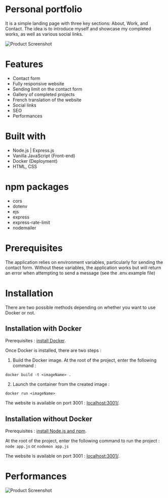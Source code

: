 # Personal portfolio
It is a simple landing page with three key sections: About, Work, and Contact. The idea is to introduce myself and showcase my completed works, as well as various social links.

![Product Screenshot](/images/screeshot.png)

# Features
- Contact form
- Fully responsive website
- Sending limit on the contact form
- Gallery of completed projects
- French translation of the website
- Social links
- SEO
- Performances

# Built with
- Node.js | Express.js 
- Vanilla JavaScript (Front-end)
- Docker (Deployment)
- HTML, CSS

# npm packages
- cors
- dotenv
- ejs
- express
- express-rate-limit
- nodemailer

# Prerequisites
The application relies on environment variables, particularly for sending the contact form. Without these variables, the application works but will return an error when attempting to send a message (see the .env.example file)

# Installation
There are two possible methods depending on whether you want to use Docker or not.

## Installation with Docker
Prerequisites : [install Docker](https://docs.docker.com/desktop/).

Once Docker is installed, there are two steps :

1. Build the Docker image. At the root of the project, enter the following command :
```
docker build -t <imageName> .
```

2. Launch the container from the created image : 
```
docker run <imageName>
```

The website is available on port 3001 : [localhost:3001/](localhost:3001/).

## Installation without Docker
Prerequisites : [install Node.js and npm](https://nodejs.org/en/download/package-manager).

At the root of the project, enter the following command to run the project : 
`node app.js` or `nodemon app.js`

The website is available on port 3001 : [localhost:3001/](localhost:3001/).

# Performances
![Product Screenshot](/images/performances.png)